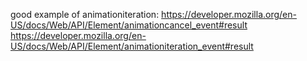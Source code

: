good example of animationiteration:
https://developer.mozilla.org/en-US/docs/Web/API/Element/animationcancel_event#result
https://developer.mozilla.org/en-US/docs/Web/API/Element/animationiteration_event#result
